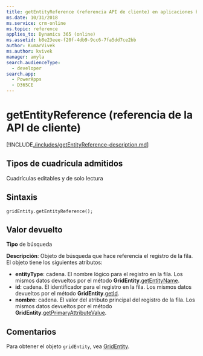 ```yaml
---
title: getEntityReference (referencia API de cliente) en aplicaciones basadas en modelos | Microsoft Docs
ms.date: 10/31/2018
ms.service: crm-online
ms.topic: reference
applies_to: Dynamics 365 (online)
ms.assetid: b8e23eee-f20f-4db9-9cc6-7fa5dd7ce2bb
author: KumarVivek
ms.author: kvivek
manager: amyla
search.audienceType:
  - developer
search.app:
  - PowerApps
  - D365CE
---
```

# <a name="getentityreference-client-api-reference"></a>getEntityReference (referencia de la API de cliente)



[!INCLUDE[./includes/getEntityReference-description.md](./includes/getEntityReference-description.md)]

## <a name="grid-types-supported"></a>Tipos de cuadrícula admitidos

Cuadrículas editables y de solo lectura

## <a name="syntax"></a>Sintaxis

`gridEntity.getEntityReference();`

## <a name="return-value"></a>Valor devuelto

**Tipo** de búsqueda

**Descripción**: Objeto de búsqueda que hace referencia el registro de la fila. El objeto tiene los siguientes atributos:
- **entityType**: cadena. El nombre lógico para el registro en la fila. Los mismos datos devueltos por el método **GridEntity**.[getEntityName](getEntityName.md).
- **id**: cadena. El identificador para el registro en la fila. Los mismos datos devueltos por el método **GridEntity**.[getId](getId.md).
- **nombre**: cadena. El valor del atributo principal del registro de la fila. Los mismos datos devueltos por el método **GridEntity**.[getPrimaryAttributeValue](getPrimaryAttributeValue.md).

## <a name="remarks"></a>Comentarios

Para obtener el objeto `gridEntity`, vea [GridEntity](../gridentity.md). 

